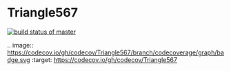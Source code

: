 # Triangle567
[![build status of master](https://travis-ci.org/kxue4/Triangle567.svg?branch=master)](https://travis-ci.org/kxue4/Triangle567)

.. image:: https://codecov.io/gh/codecov/Triangle567/branch/codecoverage/graph/badge.svg
  :target: https://codecov.io/gh/codecov/Triangle567
